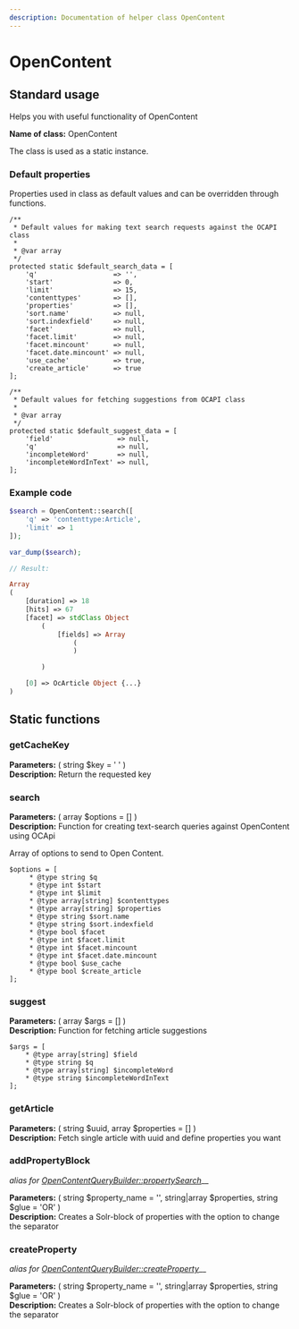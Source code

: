 ```yaml
---
description: Documentation of helper class OpenContent
---
```


# OpenContent

## Standard usage

Helps you with useful functionality of OpenContent

**Name of class:** OpenContent

The class is used as a static instance.

### Default properties

Properties used in class as default values and can be overridden through functions.

```text
/**
 * Default values for making text search requests against the OCAPI class
 *
 * @var array
 */
protected static $default_search_data = [
    'q'                   => '',
    'start'               => 0,
    'limit'               => 15,
    'contenttypes'        => [],
    'properties'          => [],
    'sort.name'           => null,
    'sort.indexfield'     => null,
    'facet'               => null,
    'facet.limit'         => null,
    'facet.mincount'      => null,
    'facet.date.mincount' => null,
    'use_cache'           => true,
    'create_article'      => true
];

/**
 * Default values for fetching suggestions from OCAPI class
 *
 * @var array
 */
protected static $default_suggest_data = [
    'field'                => null,
    'q'                    => null,
    'incompleteWord'       => null,
    'incompleteWordInText' => null,
];
```

### Example code

```php
$search = OpenContent::search([
    'q' => 'contenttype:Article',
    'limit' => 1
]);

var_dump($search);

// Result:

Array
(
    [duration] => 18
    [hits] => 67
    [facet] => stdClass Object
        (
            [fields] => Array
                (
                )

        )

    [0] => OcArticle Object {...}
)
```

## Static functions

### getCacheKey

**Parameters:** \( string $key = ' ' \)  
**Description:** Return the requested key

### search

**Parameters:** \( array $options = \[\] \)  
**Description:** Function for creating text-search queries against OpenContent using OCApi

Array of options to send to Open Content.

```text
$options = [
     * @type string $q
     * @type int $start
     * @type int $limit
     * @type array[string] $contenttypes
     * @type array[string] $properties
     * @type string $sort.name
     * @type string $sort.indexfield
     * @type bool $facet
     * @type int $facet.limit
     * @type int $facet.mincount
     * @type int $facet.date.mincount
     * @type bool $use_cache
     * @type bool $create_article
];
```

### suggest

**Parameters:** \( array $args = \[\] \)  
**Description:** Function for fetching article suggestions

```text
$args = [
    * @type array[string] $field
    * @type string $q
    * @type array[string] $incompleteWord
    * @type string $incompleteWordInText
];
```

### getArticle

**Parameters:** \( string $uuid, array $properties = \[\] \)  
**Description:** Fetch single article with uuid and define properties you want

### addPropertyBlock

_alias for_ [_OpenContentQueryBuilder::propertySearch_](opencontentquerybuilder.md#propertysearch)\_\_

**Parameters:** \( string $property\_name = '', string\|array $properties, string $glue = 'OR' \)  
**Description:** Creates a Solr-block of properties with the option to change the separator

### createProperty

_alias for_ [_OpenContentQueryBuilder::createProperty_](opencontentquerybuilder.md#createproperty)\_\_

**Parameters:** \( string $property\_name = '', string\|array $properties, string $glue = 'OR' \)  
**Description:** Creates a Solr-block of properties with the option to change the separator

### 

### 

